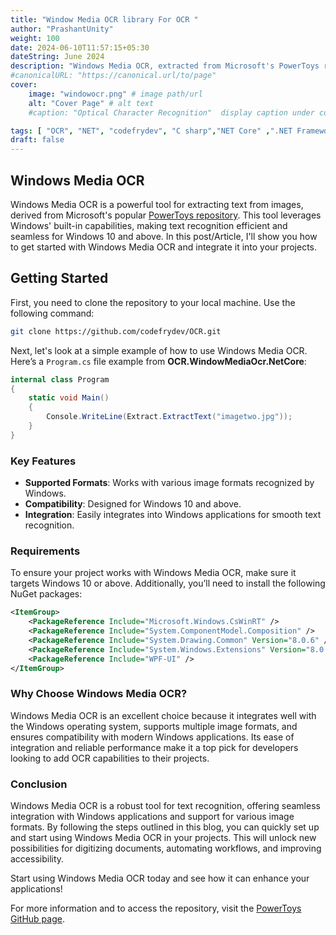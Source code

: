 ```yaml
---
title: "Window Media OCR library For OCR "
author: "PrashantUnity"
weight: 100
date: 2024-06-10T11:57:15+05:30
dateString: June 2024  
description: "Windows Media OCR, extracted from Microsoft's PowerToys repository, provides a powerful solution for text recognition by leveraging the capabilities of the Windows operating system. In this blog, we'll guide you through setting up and using Windows Media OCR in your projects."
#canonicalURL: "https://canonical.url/to/page"
cover:
    image: "windowocr.png" # image path/url
    alt: "Cover Page" # alt text
    #caption: "Optical Character Recognition"  display caption under cover 

tags: [ "OCR", "NET", "codefrydev", "C sharp","NET Core" ,".NET Framework" , "Optical Character Recognition"]
draft: false
---
```

## Windows Media OCR

Windows Media OCR is a powerful tool for extracting text from images, derived from Microsoft's popular [PowerToys repository](https://github.com/microsoft/PowerToys). This tool leverages Windows' built-in capabilities, making text recognition efficient and seamless for Windows 10 and above. In this post/Article, I'll show you how to get started with Windows Media OCR and integrate it into your projects.

## Getting Started

First, you need to clone the repository to your local machine. Use the following command:

```sh {linenos=true}
git clone https://github.com/codefrydev/OCR.git
```

Next, let's look at a simple example of how to use Windows Media OCR. Here’s a `Program.cs` file example from **OCR.WindowMediaOcr.NetCore**:

```cs {linenos=true}
internal class Program
{
    static void Main()
    {
        Console.WriteLine(Extract.ExtractText("imagetwo.jpg"));
    }
}
```

### Key Features

- **Supported Formats**: Works with various image formats recognized by Windows.
- **Compatibility**: Designed for Windows 10 and above.
- **Integration**: Easily integrates into Windows applications for smooth text recognition.

### Requirements

To ensure your project works with Windows Media OCR, make sure it targets Windows 10 or above. Additionally, you’ll need to install the following NuGet packages:

```xml {linenos=true}
<ItemGroup>
    <PackageReference Include="Microsoft.Windows.CsWinRT" />
    <PackageReference Include="System.ComponentModel.Composition" />
    <PackageReference Include="System.Drawing.Common" Version="8.0.6" />
    <PackageReference Include="System.Windows.Extensions" Version="8.0.0" />
    <PackageReference Include="WPF-UI" />
</ItemGroup>
```

### Why Choose Windows Media OCR?

Windows Media OCR is an excellent choice because it integrates well with the Windows operating system, supports multiple image formats, and ensures compatibility with modern Windows applications. Its ease of integration and reliable performance make it a top pick for developers looking to add OCR capabilities to their projects.

### Conclusion

Windows Media OCR is a robust tool for text recognition, offering seamless integration with Windows applications and support for various image formats. By following the steps outlined in this blog, you can quickly set up and start using Windows Media OCR in your projects. This will unlock new possibilities for digitizing documents, automating workflows, and improving accessibility.

Start using Windows Media OCR today and see how it can enhance your applications!

For more information and to access the repository, visit the [PowerToys GitHub page](https://github.com/microsoft/PowerToys).
